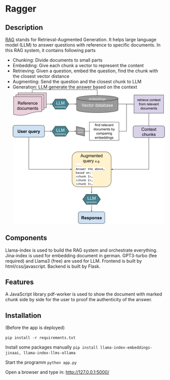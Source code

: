 # Ragger
## Description
[RAG](https://en.wikipedia.org/wiki/Retrieval-augmented_generation) stands for Retrieval-Augmented Generation. It helps large language model (LLM) to answer questions with reference to specific documents.
In this RAG system, it contains following parts
- Chunking: Divide documents to small parts
- Embedding: Give each chunk a vector to represent the content
- Retrieving: Given a question, embed the question, find the chunk with the closest vector distance
- Augmenting: Send the question and the closest chunk to LLM
- Generation: LLM generate the answer based on the context
![RAG diagram](RAG_diagram.png)
## Components
Llama-index is used to build the RAG system and orchestrate everything. Jina-index is used for embedding document in german. GPT3-turbo (fee required) and Llama3 (free) are used for LLM. Frontend is built by html/css/javascript. Backend is built by Flask.
## Features
A JavaScript library pdf-worker is used to show the document with marked chunk side by side for the user to proof the authenticity of the answer.
## Installation
(Before the app is deployed)

`pip install -r requirements.txt`

Install some packages manually
`pip install llama-index-embeddings-jinaai, llama-index-llms-ollama`

Start the programm
`python app.py`

Open a browser and type in: http://127.0.0.1:5000/